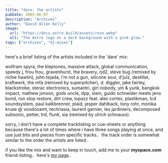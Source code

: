 ```yaml
---
title: "dare: the artists"
pubDate: 2005-06-07
description: "Archives"
author: "David Allen Kelly"
image:
  url: "https://docs.astro.build/assets/rose.webp"
  alt: "The Astro logo on a dark background with a pink glow."
tags: ["archives", "dj-mixes"]
---
```


here's a brief listing of the artists included in the 'dare' mix:

wolfram spyra, the kleptones, massive attack, global communication, speedy j, frou frou, gravenhurst, the bravery, rjd2, steve bug (remixed by richie hawtin), john tejada, i'm not a gun, silicone soul, d'julz, destillat, kraftwerk, the mfa (remixed by superpitcher), d. diggler, jake fairley, blackstrobe, sterac electronics, sumantri, girl nobody, yin & yunk, bangkok impact, mathew jonson, gods uncle, dpp, slam, guido schneider meets jens bond, run stop restore, dirt crew, lopazz feat. alex cortex, plastikman, lcd soundsystem, paul kalkbrenner, plaid, jesper dahlback, tony rohr, monika kruse @ voodooamt, technasia, laurent garnier, les jardiniers, decomposed subsonic, petter, trd, flunk, sia (remixed by ulrich schnauss).

sorry, i don't have a complete tracklisting or cue-sheets or anything because there's a lot of times where i have three songs playing at once, and use just bits and pieces from specific tracks..  the track order is somewhat similar to the order the artists are listed..

if you like the mix and want to keep in touch, add me to your **myspace.com** friend-listing..  here's [my page](http://www.myspace.com/kellydallen)..
